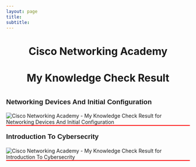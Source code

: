 ```yaml
---
layout: page
title:
subtitle:
---
```


<h1 style="text-align: Center;">Cisco Networking Academy</h1>
<h1 style="text-align: Center;">My Knowledge Check Result</h1>
<br>
<span>
<p dir="ltr" style="line-height:1.38;margin-top:0pt;margin-bottom:0pt;text-align:left"><span style="font-size:14pt;font-family:Arial;background-color:transparent;font-weight:700;font-style:normal;font-variant:normal;text-decoration:none;vertical-align:baseline;white-space:pre;white-space:pre-wrap">Networking Devices And Initial Configuration</span></p>
<br>
  <img src="{{ 'assets/img/CiscoNetworkingAcademyMyKnowledgeCheckResultforNetworkingDevicesAndInitialConfiguration.png' | relative_url }}" alt="Cisco Networking Academy - My Knowledge Check Result for Networking Devices And Initial Configuration" />
<br>
<span style="display:block; background-color:red; width:100%; height:2px;"></span>
<br>
<span>
<p dir="ltr" style="line-height:1.38;margin-top:0pt;margin-bottom:0pt;text-align:left"><span style="font-size:14pt;font-family:Arial;background-color:transparent;font-weight:700;font-style:normal;font-variant:normal;text-decoration:none;vertical-align:baseline;white-space:pre;white-space:pre-wrap">Introduction To Cybersecrity</span></p>
<br>
  <img src="{{ 'assets/img/CiscoNetworkingAcademyMyKnowledgeCheckResultsForIntroductionToCybersecrity.png' | relative_url }}" alt="Cisco Networking Academy - My Knowledge Check Result for Introduction To Cybersecrity" />
<br>
<span style="display:block; background-color:red; width:100%; height:2px;"></span>
<br>
